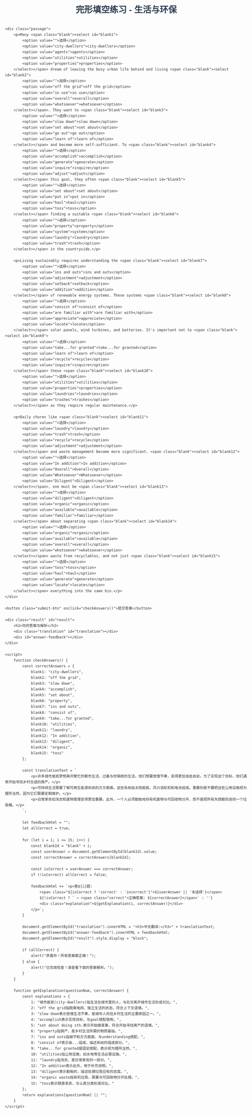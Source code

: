 <!DOCTYPE html>
<html lang="zh-CN">
<head>
    <meta charset="UTF-8">
    <meta name="viewport" content="width=device-width, initial-scale=1.0">
    <title>完形填空练习 - 大学艺体专业</title>
    <style>
        body {
            font-family: 'Arial', sans-serif;
            line-height: 1.6;
            max-width: 800px;
            margin: 0 auto;
            padding: 20px;
            color: #333;
        }
        h1 {
            color: #2c3e50;
            text-align: center;
            margin-bottom: 30px;
        }
        .passage {
            background-color: #f9f9f9;
            padding: 20px;
            border-radius: 8px;
            margin-bottom: 20px;
        }
        .blank {
            position: relative;
            display: inline-block;
        }
        select {
            padding: 5px;
            border-radius: 4px;
            border: 1px solid #ddd;
            background-color: white;
            cursor: pointer;
        }
        .submit-btn {
            display: block;
            margin: 20px auto;
            padding: 10px 20px;
            background-color: #3498db;
            color: white;
            border: none;
            border-radius: 5px;
            cursor: pointer;
            font-size: 16px;
        }
        .submit-btn:hover {
            background-color: #2980b9;
        }
        .result {
            display: none;
            margin-top: 30px;
            padding: 20px;
            background-color: #e8f4fc;
            border-radius: 8px;
        }
        .correct {
            color: #27ae60;
            font-weight: bold;
        }
        .incorrect {
            color: #e74c3c;
            font-weight: bold;
        }
        .explanation {
            margin-top: 5px;
            font-size: 0.9em;
            color: #7f8c8d;
        }
        .translation {
            background-color: #f0f0f0;
            padding: 15px;
            border-left: 4px solid #3498db;
            margin: 20px 0;
        }
    </style>
</head>
<body>
    <h1>完形填空练习 - 生活与环保</h1>
    
    <div class="passage">
        <p>Many <span class="blank"><select id="blank1">
            <option value="">选择</option>
            <option value="city-dwellers">city-dwellers</option>
            <option value="agents">agents</option>
            <option value="utilities">utilities</option>
            <option value="properties">properties</option>
        </select></span> dream of leaving the busy urban life behind and living <span class="blank"><select id="blank2">
            <option value="">选择</option>
            <option value="off the grid">off the grid</option>
            <option value="in use">in use</option>
            <option value="overall">overall</option>
            <option value="whatsoever">whatsoever</option>
        </select></span>. They want to <span class="blank"><select id="blank3">
            <option value="">选择</option>
            <option value="slow down">slow down</option>
            <option value="set about">set about</option>
            <option value="go out">go out</option>
            <option value="learn of">learn of</option>
        </select></span> and become more self-sufficient. To <span class="blank"><select id="blank4">
            <option value="">选择</option>
            <option value="accomplish">accomplish</option>
            <option value="generate">generate</option>
            <option value="inquire">inquire</option>
            <option value="adjust">adjust</option>
        </select></span> this goal, they often <span class="blank"><select id="blank5">
            <option value="">选择</option>
            <option value="set about">set about</option>
            <option value="put in">put in</option>
            <option value="haul">haul</option>
            <option value="toss">toss</option>
        </select></span> finding a suitable <span class="blank"><select id="blank6">
            <option value="">选择</option>
            <option value="property">property</option>
            <option value="system">system</option>
            <option value="laundry">laundry</option>
            <option value="trash">trash</option>
        </select></span> in the countryside.</p>

        <p>Living sustainably requires understanding the <span class="blank"><select id="blank7">
            <option value="">选择</option>
            <option value="ins and outs">ins and outs</option>
            <option value="adjustment">adjustment</option>
            <option value="setback">setback</option>
            <option value="addition">addition</option>
        </select></span> of renewable energy systems. These systems <span class="blank"><select id="blank8">
            <option value="">选择</option>
            <option value="consist of">consist of</option>
            <option value="are familiar with">are familiar with</option>
            <option value="appreciate">appreciate</option>
            <option value="locate">locate</option>
        </select></span> solar panels, wind turbines, and batteries. It's important not to <span class="blank"><select id="blank9">
            <option value="">选择</option>
            <option value="take...for granted">take...for granted</option>
            <option value="learn of">learn of</option>
            <option value="recycle">recycle</option>
            <option value="inquire">inquire</option>
        </select></span> these <span class="blank"><select id="blank10">
            <option value="">选择</option>
            <option value="utilities">utilities</option>
            <option value="properties">properties</option>
            <option value="laundries">laundries</option>
            <option value="trashes">trashes</option>
        </select></span> as they require regular maintenance.</p>

        <p>Daily chores like <span class="blank"><select id="blank11">
            <option value="">选择</option>
            <option value="laundry">laundry</option>
            <option value="trash">trash</option>
            <option value="recycle">recycle</option>
            <option value="adjustment">adjustment</option>
        </select></span> and waste management become more significant. <span class="blank"><select id="blank12">
            <option value="">选择</option>
            <option value="In addition">In addition</option>
            <option value="Overall">Overall</option>
            <option value="Whatsoever">Whatsoever</option>
            <option value="Diligent">Diligent</option>
        </select></span>, one must be <span class="blank"><select id="blank13">
            <option value="">选择</option>
            <option value="diligent">diligent</option>
            <option value="organic">organic</option>
            <option value="available">available</option>
            <option value="familiar">familiar</option>
        </select></span> about separating <span class="blank"><select id="blank14">
            <option value="">选择</option>
            <option value="organic">organic</option>
            <option value="available">available</option>
            <option value="overall">overall</option>
            <option value="whatsoever">whatsoever</option>
        </select></span> waste from recyclables, and not just <span class="blank"><select id="blank15">
            <option value="">选择</option>
            <option value="toss">toss</option>
            <option value="haul">haul</option>
            <option value="generate">generate</option>
            <option value="locate">locate</option>
        </select></span> everything into the same bin.</p>
    </div>

    <button class="submit-btn" onclick="checkAnswers()">提交答案</button>

    <div class="result" id="result">
        <h2>你的答案与解析</h2>
        <div class="translation" id="translation"></div>
        <div id="answer-feedback"></div>
    </div>

    <script>
        function checkAnswers() {
            const correctAnswers = {
                blank1: "city-dwellers",
                blank2: "off the grid",
                blank3: "slow down",
                blank4: "accomplish",
                blank5: "set about",
                blank6: "property",
                blank7: "ins and outs",
                blank8: "consist of",
                blank9: "take...for granted",
                blank10: "utilities",
                blank11: "laundry",
                blank12: "In addition",
                blank13: "diligent",
                blank14: "organic",
                blank15: "toss"
            };

            const translationText = `
                <p>许多城市居民梦想离开繁忙的都市生活，过着与世隔绝的生活。他们想要放慢节奏，变得更加自给自足。为了实现这个目标，他们通常开始寻找乡村合适的房产。</p>
                <p>可持续生活需要了解可再生能源系统的方方面面。这些系统由太阳能板、风力涡轮机和电池组成。重要的是不要把这些公用设施视为理所当然，因为它们需要定期维护。</p>
                <p>日常家务如洗衣和废物管理变得更加重要。此外，一个人必须勤勉地将有机废物与可回收物分开，而不是把所有东西都扔进同一个垃圾桶。</p>
            `;

            let feedbackHtml = "";
            let allCorrect = true;

            for (let i = 1; i <= 15; i++) {
                const blankId = "blank" + i;
                const userAnswer = document.getElementById(blankId).value;
                const correctAnswer = correctAnswers[blankId];
                
                const isCorrect = userAnswer === correctAnswer;
                if (!isCorrect) allCorrect = false;

                feedbackHtml += `<p>第${i}题: 
                    <span class="${isCorrect ? 'correct' : 'incorrect'}">${userAnswer || '未选择'}</span>
                    ${!isCorrect ? ` → <span class="correct">正确答案: ${correctAnswer}</span>` : ''}
                    <div class="explanation">${getExplanation(i, correctAnswer)}</div>
                </p>`;
            }

            document.getElementById("translation").innerHTML = "<h3>中文翻译:</h3>" + translationText;
            document.getElementById("answer-feedback").innerHTML = feedbackHtml;
            document.getElementById("result").style.display = "block";

            if (allCorrect) {
                alert("恭喜你！所有答案都正确！");
            } else {
                alert("已完成检查！请查看下面的答案解析。");
            }
        }

        function getExplanation(questionNum, correctAnswer) {
            const explanations = {
                1: "城市居民(city-dwellers)指生活在城市里的人，与后文离开城市生活形成对比。",
                2: "off the grid指脱离电网、独立生活的状态，符合上下文语境。",
                3: "slow down表示放慢生活节奏，是城市人向往乡村生活的主要原因之一。",
                4: "accomplish表示实现目标，与goal搭配使用。",
                5: "set about doing sth.表示开始做某事，符合开始寻找房产的语境。",
                6: "property指房产，是乡村生活所需的物质基础。",
                7: "ins and outs指细节和方方面面，与understanding搭配。",
                8: "consist of表示由...组成，描述系统的组成部分。",
                9: "take...for granted是固定搭配，表示视为理所当然。",
                10: "utilities指公用设施，如水电等生活必需设施。",
                11: "laundry指洗衣，是日常家务的一部分。",
                12: "In addition表示此外，用于补充说明。",
                13: "diligent表示勤勉的，描述处理垃圾应有的态度。",
                14: "organic waste指有机垃圾，需要与可回收物分开处理。",
                15: "toss表示随意丢弃，与认真分类形成对比。"
            };
            return explanations[questionNum] || "";
        }
    </script>
</body>
</html>
